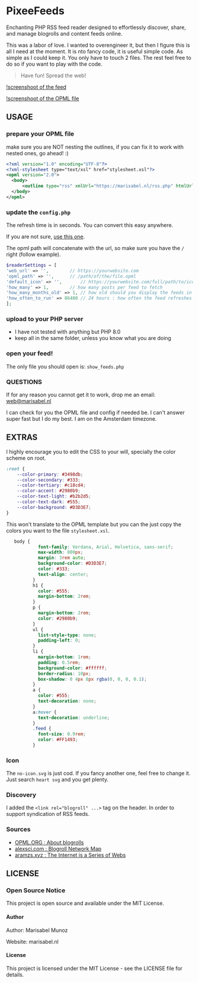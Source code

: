 # PixeeFeeds
Enchanting PHP RSS feed reader designed to effortlessly discover, share, and manage blogrolls and content feeds online. 

This was a labor of love. I wanted to overengineer it, but then I figure this is all I need at the moment. It is nto fancy code, it is useful simple code. As simple as I could keep it.
You only have to touch 2 files. The rest feel free to do so if you want to play with the code.

> Have fun! Spread the web!

[!screenshoot of the feed](https://github.com/immarisabel/PixeeFeeds/blob/main/screenshoots/screenshoot-pixeefeeds.PNG)

[!screenshoot of the OPML file](https://github.com/immarisabel/PixeeFeeds/blob/main/screenshoots/screenshoot-pixeefeeds-opml.PNG)

## USAGE

### prepare your OPML file

make sure you are NOT nesting the outlines, if you can fix it to work with nested ones, go ahead! :) 

```xml
<?xml version="1.0" encoding="UTF-8"?>
<?xml-stylesheet type="text/xsl" href="stylesheet.xsl"?>
<opml version="2.0">
  <body>
      <outline type="rss" xmlUrl="https://marisabel.nl/rss.php" htmlUrl="https://marisabel.nl" text="Marisabel Munoz" title="Marisabel Munoz"/>
  </body>
</opml>
```

### update the `config.php`

The refresh time is in seconds. You can convert this easy anywhere.

If you are not sure, [use this one](https://www.unitconverters.net/time-converter.html).

The opml path will concatenate with the url, so make sure you have the `/` right (follow example). 

```php
$readerSettings = [  
'web_url' => '',		// https://yourwebsite.com
'opml_path' => '',		// /path/of/the/file.opml
'default_icon' => '',		// https://yourwebsite.com/full/path/to/icon.svg
'how_many' => 1,		// how many posts per feed to fetch
'how_many_months_old' => 1,	// how old should you display the feeds in months
'how_often_to_run' => 86400	// 24 hours : how often the feed refreshes in seconds
];
```

### upload to your PHP server

- I have not tested with anything but PHP 8.0
- keep all in the same folder, unless you know what you are doing

### open your feed!

The only file you should open is:
`show_feeds.php`

### QUESTIONS

If for any reason you cannot get it to work, drop me an email: web@marisabel.nl

I can check for you the OPML file and config if needed be. I can't answer super fast but I do my best. I am on the Amsterdam timezone.

## EXTRAS

I highly encourage you to edit the CSS to your will, specially the color scheme on root. 


```css
:root {
    --color-primary: #3498db;
    --color-secondary: #333;
    --color-tertiary: #c18cd4;
    --color-accent: #2980b9;
    --color-text-light: #b2b2d5;
    --color-text-dark: #555;
    --color-background: #D3D3E7;
}
```

This won't translate to the OPML template but you can the just copy the colors you want to the file `stylesheet.xsl`.

```css
   body {
            font-family: Verdana, Arial, Helvetica, sans-serif;
            max-width: 800px;
            margin: 3rem auto;
            background-color: #D3D3E7; 
            color: #333;
            text-align: center;
          }
          h1 {
            color: #555; 
            margin-bottom: 2rem;
          }
          p {
            margin-bottom: 2rem;
            color: #2980b9; 
          }
          ul {
            list-style-type: none;
            padding-left: 0;
          }
          li {
            margin-bottom: 1rem;
            padding: 0.5rem;
            background-color: #ffffff; 
            border-radius: 10px;
            box-shadow: 0 4px 8px rgba(0, 0, 0, 0.1);
          }
          a {
            color: #555;
            text-decoration: none;
          }
          a:hover {
            text-decoration: underline;
          }
          .feed {
            font-size: 0.9rem;
            color: #FF1493; 
          }
```

### Icon

The `no-icon.svg` is just cod. If you fancy another one, feel free to change it. Just search `heart svg` and you get plenty.

### Discovery

I added the `<link rel="blogroll" ...>` tag on the header. In order to support syndication of RSS feeds.

### Sources
- [OPML.ORG : About blogrolls](https://opml.org/blogroll.opml)
- [alexsci.com : Blogroll Network Map](https://alexsci.com/rss-blogroll-network/)
- [aramzs.xyz : The Internet is a Series of Webs](https://aramzs.xyz/essays/the-internet-is-a-series-of-webs/)

## LICENSE

### Open Source Notice
This project is open source and available under the MIT License.

#### Author
Author: Marisabel Munoz

Website: marisabel.nl

#### License
This project is licensed under the MIT License - see the LICENSE file for details.

